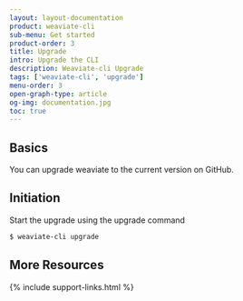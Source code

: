 ```yaml
---
layout: layout-documentation
product: weaviate-cli
sub-menu: Get started
product-order: 3
title: Upgrade
intro: Upgrade the CLI
description: Weaviate-cli Upgrade
tags: ['weaviate-cli', 'upgrade']
menu-order: 3
open-graph-type: article
og-img: documentation.jpg
toc: true
---
```


## Basics

You can upgrade weaviate to the current version on GitHub.

## Initiation

Start the upgrade using the upgrade command

```bash
$ weaviate-cli upgrade
```

## More Resources

{% include support-links.html %}